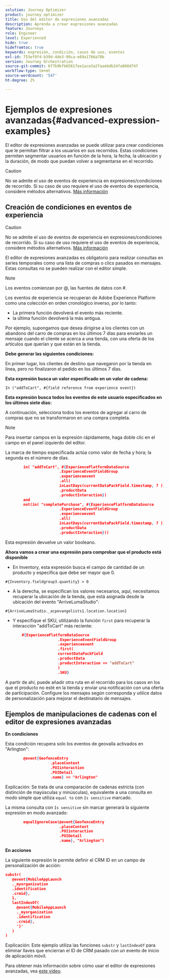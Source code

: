 ```yaml
---
solution: Journey Optimizer
product: journey optimizer
title: Uso del editor de expresiones avanzadas
description: Aprenda a crear expresiones avanzadas
feature: Journeys
role: Engineer
level: Experienced
hide: true
hidefromtoc: true
keywords: expresión, condición, casos de uso, eventos
exl-id: 753ef9f4-b39d-4de3-98ca-e69a1766a78b
version: Journey Orchestration
source-git-commit: 6f7b9bfb65617ee1ace3a2faaebdb24fa068d74f
workflow-type: tm+mt
source-wordcount: '547'
ht-degree: 2%

---
```



# Ejemplos de expresiones avanzadas{#advanced-expression-examples}

El editor de expresiones avanzadas se puede utilizar para crear condiciones que le permitan filtrar a los usuarios en sus recorridos. Estas condiciones permiten segmentar usuarios en función de la hora, la fecha, la ubicación y la duración, de modo que puedan volver a segmentarse en el recorrido.

>[!CAUTION]
>
>No se admite el uso de eventos de experiencia en expresiones/condiciones de recorrido. Si su caso de uso requiere el uso de eventos de experiencia, considere métodos alternativos. [Más información](../exp-event-lookup.md)


## Creación de condiciones en eventos de experiencia


>[!CAUTION]
>
>No se admite el uso de eventos de experiencia en expresiones/condiciones de recorrido. Si su caso de uso requiere el uso de eventos de experiencia, considere métodos alternativos. [Más información](../exp-event-lookup.md)
>



El editor de expresiones avanzadas es obligatorio para realizar consultas en series temporales como una lista de compras o clics pasados en mensajes. Estas consultas no se pueden realizar con el editor simple.

>[!NOTE]
>
>Los eventos comienzan por @, las fuentes de datos con #.

Los eventos de experiencia se recuperan de Adobe Experience Platform como una colección en orden cronológico inverso, por lo tanto:

* La primera función devolverá el evento más reciente.
* la última función devolverá la más antigua.

Por ejemplo, supongamos que desea dirigirse a los clientes con un abandono del carro de compras en los últimos 7 días para enviarles un mensaje cuando el cliente se acerca a una tienda, con una oferta de los artículos que querían y que están en la tienda.

**Debe generar las siguientes condiciones:**

En primer lugar, los clientes de destino que navegaron por la tienda en línea, pero no finalizaron el pedido en los últimos 7 días.

**Esta expresión busca un valor especificado en un valor de cadena:**

`In ("addToCart", #{field reference from experience event})`

**Esta expresión busca todos los eventos de este usuario especificados en los últimos siete días:**

A continuación, selecciona todos los eventos de agregar al carro de compras que no se transformaron en una compra completa.

>[!NOTE]
>
>Para insertar campos en la expresión rápidamente, haga doble clic en el campo en el panel izquierdo del editor.

La marca de tiempo especificada actúa como valor de fecha y hora; la segunda es el número de días.

```json
        in( "addToCart", #{ExperiencePlatformDataSource
                        .ExperienceEventFieldGroup
                        .experienceevent
                        .all(
                        inLastDays(currentDataPackField.timestamp, 7 ))
                        .productData
                        .productInteraction})
        and
        not(in( "completePurchase", #{ExperiencePlatformDataSource
                        .ExperienceEventFieldGroup
                        .experienceevent
                        .all(
                        inLastDays(currentDataPackField.timestamp, 7 ))
                        .productData
                        .productInteraction}))
```

Esta expresión devuelve un valor booleano.

**Ahora vamos a crear una expresión para comprobar que el producto está disponible**

* En Inventory, esta expresión busca el campo de cantidad de un producto y especifica que debe ser mayor que 0.

`#{Inventory.fieldgroup3.quantity} > 0`

* A la derecha, se especifican los valores necesarios, aquí, necesitamos recuperar la ubicación de la tienda, que está asignada desde la ubicación del evento &quot;ArriveLumaStudio&quot;:

`#{ArriveLumaStudio._acpevangelists1.location.location}`

* Y especifique el SKU, utilizando la función `first` para recuperar la interacción &quot;addToCart&quot; más reciente:

  ```json
      #{ExperiencePlatformDataSource
                      .ExperienceEventFieldGroup
                      .experienceevent
                      .first(
                      currentDataPackField
                      .productData
                      .productInteraction == "addToCart"
                      )
                      .SKU}
  ```

A partir de ahí, puede añadir otra ruta en el recorrido para los casos en los que el producto no esté en la tienda y enviar una notificación con una oferta de participación. Configure los mensajes según corresponda y utilice datos de personalización para mejorar el destinatario de mensajes.

## Ejemplos de manipulaciones de cadenas con el editor de expresiones avanzadas

**En condiciones**

Esta condición recupera solo los eventos de geovalla activados en &quot;Arlington&quot;:

```json
        @event{GeofenceEntry
                    .placeContext
                    .POIinteraction
                    .POIDetail
                    .name} == "Arlington"
```

Explicación: Se trata de una comparación de cadenas estricta (con distinción de mayúsculas y minúsculas), equivalente a una consulta en modo simple que utiliza `equal to` con `Is sensitive` marcado.

La misma consulta con `Is sensitive` sin marcar generará la siguiente expresión en modo avanzado:

```json
        equalIgnoreCase(@event{GeofenceEntry
                        .placeContext
                        .POIinteraction
                        .POIDetail
                        .name}, "Arlington")
```

**En acciones**

La siguiente expresión le permite definir el CRM ID en un campo de personalización de acción:

```json
substr(
   @event{MobileAppLaunch
   ._myorganization
   .identification
   .crmid},
   1, 
   lastIndexOf(
     @event{MobileAppLaunch
     ._myorganization
     .identification
     .crmid},
     '}'
   )
)
```

Explicación: Este ejemplo utiliza las funciones `substr` y `lastIndexOf` para eliminar llaves que encierran el ID de CRM pasado con un evento de inicio de aplicación móvil.


Para obtener más información sobre cómo usar el editor de expresiones avanzadas, vea [este vídeo](https://experienceleague.adobe.com/docs/journey-optimizer-learn/tutorials/create-journeys/introduction-to-building-a-journey.html?lang=es).
